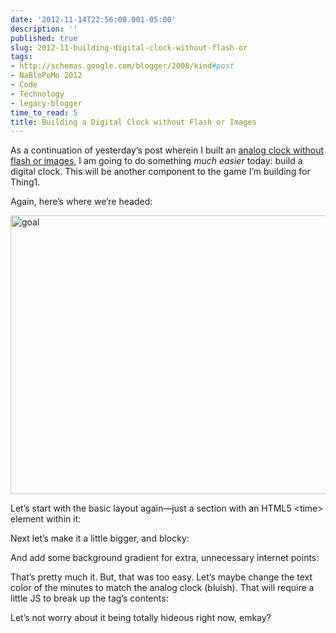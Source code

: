 ```yaml
---
date: '2012-11-14T22:56:00.001-05:00'
description: ''
published: true
slug: 2012-11-building-digital-clock-without-flash-or
tags:
- http://schemas.google.com/blogger/2008/kind#post
- NaBloPoMo 2012
- Code
- Technology
- legacy-blogger
time_to_read: 5
title: Building a Digital Clock without Flash or Images
---
```


<p>As a continuation of yesterday’s post wherein I built an <a href="http://blog.wassupy.com/2012/11/building-analog-clock-without-flash-or.html">analog clock without flash or images</a>, I am going to do something <em>much easier</em> today: build a digital clock. This will be another component to the game I’m building for Thing1.</p>
<p>Again, here’s where we’re headed:</p>
<p><img alt="goal" height="446" src="http://lh4.ggpht.com/-qi_PaSUetaw/UKRn0Nu3ZxI/AAAAAAAAFRk/7CeHcMhdFOU/goal%25255B2%25255D.png" style="float: none; margin: 3px auto; display: block;" title="goal" width="647" /></p>
<p>Let’s start with the basic layout again—just a section with an HTML5 &lt;time&gt; element within it:</p>
<p></p>
<p>Next let’s make it a little bigger, and blocky:</p>
<p></p>
<p>And add some background gradient for extra, unnecessary internet points:</p>
<p></p>
<p>That’s pretty much it. But, that was too easy. Let’s maybe change the text color of the minutes to match the analog clock (bluish). That will require a little JS to break up the tag’s contents:</p>
<p></p>
<p>Let’s not worry about it being totally hideous right now, emkay?</p>